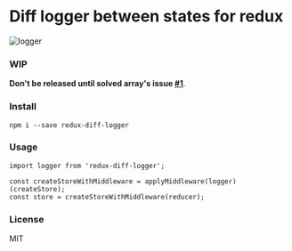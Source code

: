 # Diff logger between states for redux

![logger](http://i.imgur.com/SR5jsdm.png?1)

### WIP
**Don't be released until solved array's issue [#1](https://github.com/fcomb/redux-diff-logger/issues/1)**.

### Install
`npm i --save redux-diff-logger`

### Usage
```
import logger from 'redux-diff-logger';

const createStoreWithMiddleware = applyMiddleware(logger)(createStore);
const store = createStoreWithMiddleware(reducer);
```

### License
MIT
